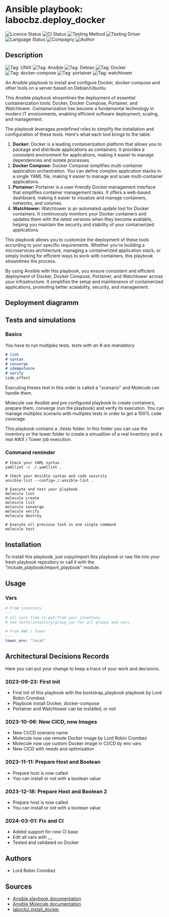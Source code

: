 # Ansible playbook: labocbz.deploy_docker

![Licence Status](https://img.shields.io/badge/licence-MIT-brightgreen)
![CI Status](https://img.shields.io/badge/CI-success-brightgreen)
![Testing Method](https://img.shields.io/badge/Testing%20Method-Ansible%20Molecule-blueviolet)
![Testing Driver](https://img.shields.io/badge/Testing%20Driver-docker-blueviolet)
![Language Status](https://img.shields.io/badge/language-Ansible-red)
![Compagny](https://img.shields.io/badge/Compagny-Labo--CBZ-blue)
![Author](https://img.shields.io/badge/Author-Lord%20Robin%20Crombez-blue)

## Description

![Tag: UNIX](https://img.shields.io/badge/Tech-UNIX-orange)
![Tag: Ansible](https://img.shields.io/badge/Tech-Ansible-orange)
![Tag: Debian](https://img.shields.io/badge/Tech-Debian-orange)
![Tag: Docker](https://img.shields.io/badge/Tech-Docker-orange)
![Tag: docker-compose](https://img.shields.io/badge/Tech-docker--compose-orange)
![Tag: portainer](https://img.shields.io/badge/Tech-portainer-orange)
![Tag: watchtower](https://img.shields.io/badge/Tech-watchtower-orange)

An Ansible playbook to install and configure Docker, docker-compose and other tools on a server based on Debian/Ubuntu.

This Ansible playbook streamlines the deployment of essential containerization tools: Docker, Docker Compose, Portainer, and Watchtower. Containerization has become a fundamental technology in modern IT environments, enabling efficient software deployment, scaling, and management.

The playbook leverages predefined roles to simplify the installation and configuration of these tools. Here's what each tool brings to the table:

1. **Docker:** Docker is a leading containerization platform that allows you to package and distribute applications as containers. It provides a consistent environment for applications, making it easier to manage dependencies and isolate processes.
2. **Docker Compose:** Docker Compose simplifies multi-container application orchestration. You can define complex application stacks in a single YAML file, making it easier to manage and scale multi-container applications.
3. **Portainer:** Portainer is a user-friendly Docker management interface that simplifies container management tasks. It offers a web-based dashboard, making it easier to visualize and manage containers, networks, and volumes.
4. **Watchtower:** Watchtower is an automated update tool for Docker containers. It continuously monitors your Docker containers and updates them with the latest versions when they become available, helping you maintain the security and stability of your containerized applications.

This playbook allows you to customize the deployment of these tools according to your specific requirements. Whether you're building a microservices architecture, managing a containerized application stack, or simply looking for efficient ways to work with containers, this playbook streamlines the process.

By using Ansible with this playbook, you ensure consistent and efficient deployment of Docker, Docker Compose, Portainer, and Watchtower across your infrastructure. It simplifies the setup and maintenance of containerized applications, promoting better scalability, security, and management.

## Deployment diagramm

## Tests and simulations

### Basics

You have to run multiples tests. *tests with an # are mandatory*

```MARKDOWN
# lint
# syntax
# converge
# idempotence
# verify
side_effect
```

Executing theses test in this order is called a "scenario" and Molecule can handle them.

Molecule use Ansible and pre configured playbook to create containers, prepare them, converge (run the playbook) and verify its execution.
You can manage multiples scenario with multiples tests in order to get a 100% code coverage.

This playbook contains a ./tests folder. In this folder you can use the inventory or the tower folder to create a simualtion of a real inventory and a real AWX / Tower job execution.

### Command reminder

```SHELL
# Check your YAML syntax
yamllint -c ./.yamllint .

# Check your Ansible syntax and code security
ansible-lint --config=./.ansible-lint .

# Execute and test your playbook
molecule lint
molecule create
molecule list
molecule converge
molecule verify
molecule destroy

# Execute all previous task in one single command
molecule test
```

## Installation

To install this playbook, just copy/import this playbook or raw file into your fresh playbook repository or call it with the "include_playbook/import_playbook" module.

## Usage

### Vars

```YAML
# From inventory
---
# all vars from to put/from your inventory
# see tests/inventory/group_var for all groups and vars.
```

```YAML
# From AWX / Tower
---
tower_env: "local"
```

## Architectural Decisions Records

Here you can put your change to keep a trace of your work and decisions.

### 2023-09-23: First Init

* First init of this playbook with the bootstrap_playbook playbook by Lord Robin Crombez
* Playbook install Docker, docker-compose
* Portainer and Watchtower can be installed, or not

### 2023-10-06: New CICD, new Images

* New CI/CD scenario name
* Molecule now use remote Docker image by Lord Robin Crombez
* Molecule now use custom Docker image in CI/CD by env vars
* New CICD with needs and optimization

### 2023-11-11: Prepare Host and Boolean

* Prepare host is now called
* You can install or not with a boolean value

### 2023-12-18: Prepare Host and Boolean 2

* Prepare host is now called
* You can install or not with a boolean value

### 2024-03-01: Fix and CI

* Added support for new CI base
* Edit all vars with __
* Tested and validated on Docker

## Authors

* Lord Robin Crombez

## Sources

* [Ansible playbook documentation](https://docs.ansible.com/ansible/latest/playbook_guide/playbooks_reuse_playbooks.html)
* [Ansible Molecule documentation](https://molecule.readthedocs.io/)
* [labocbz.install_docker](https://github.com/CBZ-D-velop/Ansible-Role-Labocbz-Install-Docker.git)
